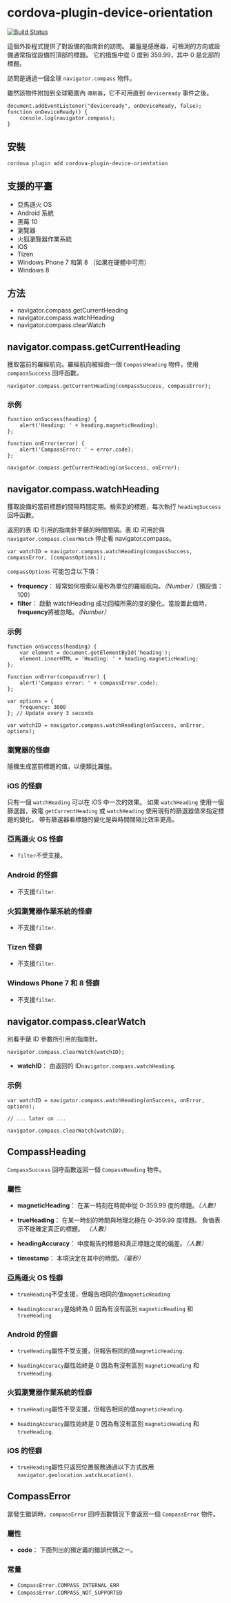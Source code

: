 <!---
# license: Licensed to the Apache Software Foundation (ASF) under one
#         or more contributor license agreements.  See the NOTICE file
#         distributed with this work for additional information
#         regarding copyright ownership.  The ASF licenses this file
#         to you under the Apache License, Version 2.0 (the
#         "License"); you may not use this file except in compliance
#         with the License.  You may obtain a copy of the License at
#
#           http://www.apache.org/licenses/LICENSE-2.0
#
#         Unless required by applicable law or agreed to in writing,
#         software distributed under the License is distributed on an
#         "AS IS" BASIS, WITHOUT WARRANTIES OR CONDITIONS OF ANY
#         KIND, either express or implied.  See the License for the
#         specific language governing permissions and limitations
#         under the License.
-->

# cordova-plugin-device-orientation

[![Build Status](https://travis-ci.org/apache/cordova-plugin-device-orientation.svg)](https://travis-ci.org/apache/cordova-plugin-device-orientation)

這個外掛程式提供了對設備的指南針的訪問。 羅盤是感應器，可檢測的方向或設備通常指從設備的頂部的標題。 它的措施中從 0 度到 359.99，其中 0 是北部的標題。

訪問是通過一個全球 `navigator.compass` 物件。

雖然該物件附加到全球範圍內 `導航器`，它不可用直到 `deviceready` 事件之後。

    document.addEventListener("deviceready", onDeviceReady, false);
    function onDeviceReady() {
        console.log(navigator.compass);
    }

## 安裝

    cordova plugin add cordova-plugin-device-orientation

## 支援的平臺

* 亞馬遜火 OS
* Android 系統
* 黑莓 10
* 瀏覽器
* 火狐瀏覽器作業系統
* iOS
* Tizen
* Windows Phone 7 和第 8 （如果在硬體中可用）
* Windows 8

## 方法

* navigator.compass.getCurrentHeading
* navigator.compass.watchHeading
* navigator.compass.clearWatch

## navigator.compass.getCurrentHeading

獲取當前的羅經航向。羅經航向被經由一個 `CompassHeading` 物件，使用 `compassSuccess` 回呼函數。

    navigator.compass.getCurrentHeading(compassSuccess, compassError);

### 示例

    function onSuccess(heading) {
        alert('Heading: ' + heading.magneticHeading);
    };
    
    function onError(error) {
        alert('CompassError: ' + error.code);
    };
    
    navigator.compass.getCurrentHeading(onSuccess, onError);

## navigator.compass.watchHeading

獲取設備的當前標題的間隔時間定期。檢索到的標題，每次執行 `headingSuccess` 回呼函數。

返回的表 ID 引用的指南針手錶的時間間隔。表 ID 可用於與 `navigator.compass.clearWatch` 停止看 navigator.compass。

    var watchID = navigator.compass.watchHeading(compassSuccess, compassError, [compassOptions]);

`compassOptions` 可能包含以下項：

* **frequency**： 經常如何檢索以毫秒為單位的羅經航向。*（Number）*（預設值： 100）
* **filter**： 啟動 watchHeading 成功回檔所需的度的變化。當設置此值時，**frequency**將被忽略。*（Number）*

### 示例

    function onSuccess(heading) {
        var element = document.getElementById('heading');
        element.innerHTML = 'Heading: ' + heading.magneticHeading;
    };
    
    function onError(compassError) {
        alert('Compass error: ' + compassError.code);
    };
    
    var options = {
        frequency: 3000
    }; // Update every 3 seconds
    
    var watchID = navigator.compass.watchHeading(onSuccess, onError, options);

### 瀏覽器的怪癖

隨機生成當前標題的值，以便類比羅盤。

### iOS 的怪癖

只有一個 `watchHeading` 可以在 iOS 中一次的效果。 如果 `watchHeading` 使用一個篩選器，致電 `getCurrentHeading` 或 `watchHeading` 使用現有的篩選器值來指定標題的變化。
帶有篩選器看標題的變化是與時間間隔比效率更高。

### 亞馬遜火 OS 怪癖

* `filter`不受支援。

### Android 的怪癖

* 不支援`filter`.

### 火狐瀏覽器作業系統的怪癖

* 不支援`filter`.

### Tizen 怪癖

* 不支援`filter`.

### Windows Phone 7 和 8 怪癖

* 不支援`filter`.

## navigator.compass.clearWatch

別看手錶 ID 參數所引用的指南針。

    navigator.compass.clearWatch(watchID);

* **watchID**： 由返回的 ID`navigator.compass.watchHeading`.

### 示例

    var watchID = navigator.compass.watchHeading(onSuccess, onError, options);
    
    // ... later on ...
    
    navigator.compass.clearWatch(watchID);

## CompassHeading

`CompassSuccess` 回呼函數返回一個 `CompassHeading` 物件。

### 屬性

* **magneticHeading**： 在某一時刻在時間中從 0-359.99 度的標題。*（人數）*

* **trueHeading**： 在某一時刻的時間與地理北極在 0-359.99 度標題。 負值表示不能確定真正的標題。 *（人數）*

* **headingAccuracy**： 中度報告的標題和真正標題之間的偏差。*（人數）*

* **timestamp**： 本項決定在其中的時間。*（毫秒）*

### 亞馬遜火 OS 怪癖

* `trueHeading`不受支援，但報告相同的值`magneticHeading`

* `headingAccuracy`是始終為 0 因為有沒有區別 `magneticHeading` 和`trueHeading`

### Android 的怪癖

* `trueHeading`屬性不受支援，但報告相同的值`magneticHeading`.

* `headingAccuracy`屬性始終是 0 因為有沒有區別 `magneticHeading` 和`trueHeading`.

### 火狐瀏覽器作業系統的怪癖

* `trueHeading`屬性不受支援，但報告相同的值`magneticHeading`.

* `headingAccuracy`屬性始終是 0 因為有沒有區別 `magneticHeading` 和`trueHeading`.

### iOS 的怪癖

* `trueHeading`屬性只返回位置服務通過以下方式啟用`navigator.geolocation.watchLocation()`.

## CompassError

當發生錯誤時，`compassError` 回呼函數情況下會返回一個 `CompassError` 物件。

### 屬性

* **code**： 下面列出的預定義的錯誤代碼之一。

### 常量

* `CompassError.COMPASS_INTERNAL_ERR`
* `CompassError.COMPASS_NOT_SUPPORTED`